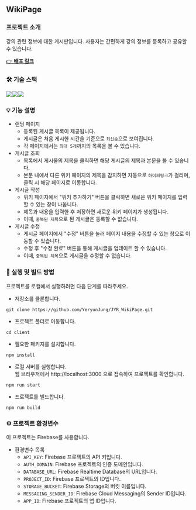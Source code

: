 ## WikiPage

### 프로젝트 소개

강의 관련 정보에 대한 게시판입니다. 사용자는 간편하게 강의 정보를 등록하고 공유할 수 있습니다.

[ 👉 **<u>배포 링크</u>**](https://wikipage-board.web.app)

### 🛠 기술 스택

<img src="https://img.shields.io/badge/React-61DAFB?style=for-the-badge&logo=React&logoColor=black"><img src="https://img.shields.io/badge/styledcomponents-DB7093?style=for-the-badge&logo=styledcomponents&logoColor=white"><img src="https://img.shields.io/badge/firebase-FFCA28?style=for-the-badge&logo=firebase&logoColor=white">

### 💡 기능 설명

- 랜딩 페이지
  - 등록된 게시글 목록이 제공됩니다.
  - 게시글은 처음 게시한 시간을 기준으로 `최신순`으로 보여집니다.
  - 각 페이지에서는 `최대 5개`까지의 목록을 볼 수 있습니다.
- 게시글 조회
  - 목록에서 게시물의 제목을 클릭하면 해당 게시글의 제목과 본문을 볼 수 있습니다.
  - 본문 내에서 다른 위키 페이지의 제목을 감지하면 자동으로 `하이퍼링크`가 걸리며, 클릭 시 해당 페이지로 이동합니다.
- 게시글 작성
  - 위키 페이지에서 "위키 추가하기" 버튼을 클릭하면 새로운 위키 페이지를 입력할 수 있는 창이 나옵니다.
  - 제목과 내용을 입력한 후 저장하면 새로운 위키 페이지가 생성됩니다.
  - 이때, `중복된 제목`으로 된 게시글은 등록할 수 없습니다.
- 게시글 수정
  - 게시글 페이지에서 "수정" 버튼을 눌러 페이지 내용을 수정할 수 있는 창으로 이동할 수 있습니다.
  - 수정 후 "수정 완료" 버튼을 통해 게시글을 업데이트 할 수 있습니다.
  - 이때, `중복된 제목`으로 게시글을 수정할 수 없습니다.

### 🔖 실행 및 빌드 방법

프로젝트를 로컬에서 실행하려면 다음 단계를 따라주세요.

- 저장소를 클론합니다.

```
git clone https://github.com/YeryunJung/JYR_WikiPage.git
```

- 프로젝트 폴더로 이동합니다.

```
cd client
```

- 필요한 패키지를 설치합니다.

```
npm install
```

- 로컬 서버를 실행합니다.<br />웹 브라우저에서 http://localhost:3000 으로 접속하여 프로젝트를 확인합니다.

```
npm run start
```

- 프로젝트를 빌드합니다.

```
npm run build
```

### ⚙️ 프로젝트 환경변수

이 프로젝트는 Firebase를 사용합니다.

- 환경변수 목록
  - `API_KEY`: Firebase 프로젝트의 API 키입니다.
  - `AUTH_DOMAIN`: Firebase 프로젝트의 인증 도메인입니다.
  - `DATABASE_URL`: Firebase Realtime Database의 URL입니다.
  - `PROJECT_ID`: Firebase 프로젝트의 ID입니다.
  - `STORAGE_BUCKET`: Firebase Storage의 버킷 이름입니다.
  - `MESSAGING_SENDER_ID`: Firebase Cloud Messaging의 Sender ID입니다.
  - `APP_ID`: Firebase 프로젝트의 앱 ID입니다.
